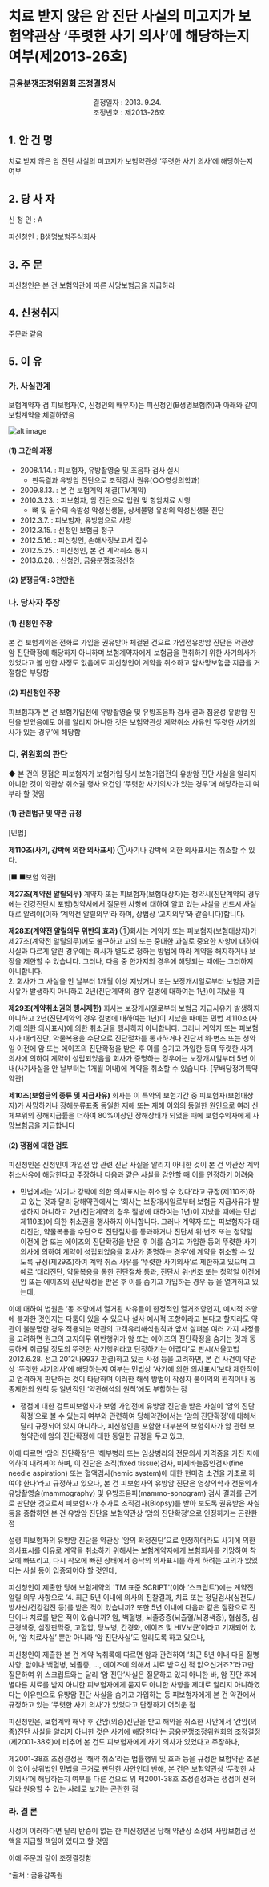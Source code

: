 # 치료 받지 않은 암 진단 사실의 미고지가 보험약관상 ‘뚜렷한 사기 의사’에 해당하는지 여부(제2013-26호)

### 금융분쟁조정위원회 조정결정서

&nbsp;&nbsp;&nbsp;&nbsp;&nbsp;&nbsp;&nbsp;&nbsp;&nbsp;&nbsp; &nbsp;&nbsp;&nbsp;&nbsp;&nbsp;&nbsp;&nbsp;&nbsp;&nbsp;&nbsp; &nbsp;&nbsp;&nbsp;&nbsp;&nbsp;&nbsp;&nbsp;&nbsp;&nbsp;&nbsp; &nbsp;&nbsp;&nbsp;&nbsp;&nbsp;&nbsp;&nbsp;&nbsp;&nbsp;&nbsp;결정일자 : 2013. 9.24.<br>&nbsp;&nbsp;&nbsp;&nbsp;&nbsp;&nbsp;&nbsp;&nbsp;&nbsp;&nbsp; &nbsp;&nbsp;&nbsp;&nbsp;&nbsp;&nbsp;&nbsp;&nbsp;&nbsp;&nbsp; &nbsp;&nbsp;&nbsp;&nbsp;&nbsp;&nbsp;&nbsp;&nbsp;&nbsp;&nbsp; &nbsp;&nbsp;&nbsp;&nbsp;&nbsp;&nbsp;&nbsp;&nbsp;&nbsp;&nbsp;조정번호 : 제2013-26호


## 1. 안 건 명
치료 받지 않은 암 진단 사실의 미고지가 보험약관상 ‘뚜렷한 사기 의사’에 해당하는지 여부

## 2. 당 사 자 

신 청 인  :  A
              
피신청인  :  B생명보험주식회사
              

## 3. 주    문

피신청인은 본 건 보험약관에 따른 사망보험금을 지급하라

## 4. 신청취지 

주문과 같음

## 5. 이   유 
### 가. 사실관계 

보험계약자 겸 피보험자(C, 신청인의 배우자)는 피신청인(B생명보험㈜)과 아래와 같이 보험계약을 체결하였음

![alt image](https://raw.githubusercontent.com/aijinet/bodoc-claim-contents/master/contents/images/152_1.PNG)

<!--
보험상품명
보험기간
보험계약자 겸
피보험자
주요보장내용
무배당 ■■보험
'09. 8.13. 
~
‘14. 8.13.
C
(’69년생)
- 주계약 : 
 · 가철성의치(틀니) 치료보험금 1백만원
 · 고정성 가공의치 치료보험금 5십만원
 · 임플란트 1백만원
- 정기특약(사망 또는 후유장해 80%이상시) : 3천만원 
- 재해골절특약 : 30만원(골절시)~70만원(골절 수술시) 등 
-->
     
#### (1) 그간의 과정
  * 2008.1.14. : 피보험자, 유방촬영술 및 초음파 검사 실시
     * 판독결과 유방암 진단으로 조직검사 권유(○○영상의학과)
  * 2009.8.13. : 본 건 보험계약 체결(TM계약)
  * 2010.3.23. : 피보험자, 암 진단으로 입원 및 항암치료 시행
       * 뼈 및 골수의 속발성 악성신생물, 상세불명 유방의 악성신생물 진단
  * 2012.3.7. : 피보험자, 유방암으로 사망
  * 2012.3.15. : 신청인 보험금 청구
  * 2012.5.16. : 피신청인, 손해사정보고서 접수
  * 2012.5.25. : 피신청인, 본 건 계약취소 통지
  * 2013.6.28. : 신청인, 금융분쟁조정신청

#### (2) 분쟁금액 : 3천만원

### 나. 당사자 주장 

#### (1) 신청인 주장 

본 건 보험계약은 전화로 가입을 권유받아 체결된 건으로 가입전유방암 진단은 약관상 암 진단확정에 해당하지 아니하며 보험계약자에게 보험금을 편취하기 위한 사기의사가 있었다고 볼 만한 사정도 없음에도 피신청인이 계약을 취소하고 암사망보험금 지급을 거절함은 부당함

#### (2) 피신청인 주장

피보험자가 본 건 보험가입전에 유방촬영술 및 유방초음파 검사 결과 침윤성 유방암 진단을 받았음에도 이를 알리지 아니한 것은 보험약관상 계약취소 사유인 ‘뚜렷한 사기의사가 있는 경우’에 해당함

### 다. 위원회의 판단

 ◆ 본 건의 쟁점은 피보험자가 보험가입 당시 보험가입전의 유방암 진단  사실을 알리지 아니한 것이 약관상 취소권 행사 요건인 ‘뚜렷한 사기의사가 있는 경우’에 해당하는지 여부라 할 것임

#### (1) 관련법규 및 약관 규정

[민법]

**제110조(사기, 강박에 의한 의사표시)** ①사기나 강박에 의한 의사표시는 취소할 수 있다.

[■ ■보험 약관] 

**제27조(계약전 알릴의무)** 계약자 또는 피보험자(보험대상자)는 청약시(진단계약의 경우에는 건강진단시 포함)청약서에서 질문한 사항에 대하여 알고 있는 사실을 반드시 사실대로 알려야(이하 ‘계약전 알릴의무’라 하며, 상법상 ‘고지의무’와 같습니다)합니다.

**제28조(계약전 알릴의무 위반의 효과)** ①회사는 계약자 또는 피보험자(보험대상자)가 제27조(계약전 알릴의무)에도 불구하고 고의 또는 중대한 과실로 중요한 사항에 대하여 사실과 다르게 알린 경우에는 회사가 별도로 정하는 방법에 따라 계약을 해지하거나 보장을 제한할 수 있습니다. 그러나, 다음 중 한가지의 경우에 해당되는 때에는 그러하지 아니합니다.<br>
2. 회사가 그 사실을 안 날부터 1개월 이상 지났거나 또는 보장개시일로부터 보험금 지급사유가 발생하지 아니하고 2년(진단계약의 경우 질병에 대하여는 1년)이 지났을 때


**제29조(계약취소권의 행사제한)** 회사는 보장개시일로부터 보험금 지급사유가 발생하지 아니하고 2년(진단계약의 경우 질병에 대하여는 1년)이 지났을 때에는 민법 제110조(사기에 의한 의사표시)에 의한 취소권을 행사하지 아니합니다. 그러나 계약자 또는 피보험자가 대리진단, 약물복용을 수단으로 진단절차를 통과하거나 진단서 위·변조 또는 청약일 이전에 암 또는 에이즈의 진단확정을 받은 후 이를 숨기고 가입한 등의 뚜렷한 사기 의사에 의하여 계약이 성립되었음을 회사가 증명하는 경우에는 보장개시일부터 5년 이내(사기사실을 안 날부터는 1개월 이내)에 계약을 취소할 수 있습니다.
[무배당정기특약 약관]

**제10조(보험금의 종류 및 지급사유)** 회사는 이 특약의 보험기간 중 피보험자(보험대상자)가 사망하거나 장해분류표중 동일한 재해 또는 재해 이외의 동일한 원인으로 여러 신체부위의 장해지급률을 더하여 80%이상인 장해상태가 되었을 때에 보험수익자에게 사망보험금을 지급합니다

#### (2) 쟁점에 대한 검토

피신청인은 신청인이 가입전 암 관련 진단 사실을 알리지 아니한 것이 본 건 약관상 계약취소사유에 해당한다고 주장하나 다음과 같은 사실을 감안할 때 이를 인정하기 어려움

* 민법에서는 ‘사기나 강박에 의한 의사표시는 취소할 수 있다’라고 규정(제110조)하고 있는 것과 달리 당해약관에서는 ‘회사는 보장개시일로부터 보험금 지급사유가 발생하지 아니하고 2년(진단계약의 경우 질병에 대하여는 1년)이 지났을 때에는 민법 제110조)에 의한 취소권을 행사하지 아니합니다. 그러나 계약자 또는 피보험자가 대리진단, 약물복용을 수단으로 진단절차를 통과하거나 진단서 위·변조 또는 청약일 이전에 암 또는 에이즈의 진단확정을 받은 후 이를 숨기고 가입한 등의 뚜렷한 사기 의사에 의하여 계약이 성립되었음을 회사가 증명하는 경우’에 계약을 취소할 수 있도록 규정(제29조)하여 계약 취소 사유를 ‘뚜렷한 사기의사’로 제한하고 있으며 그 예로 ‘대리진단, 약물복용을 통한 진단절차 통과, 진단서 위·변조 또는 청약일 이전에 암 또는 에이즈의 진단확정을 받은 후 이를 숨기고 가입하는 경우 등’을 열거하고 있는데,  

이에 대하여 법원은 ‘동 조항에서 열거된 사유들이 한정적인 열거조항인지, 예시적 조항에 불과한 것인지는 다툼이 있을 수 있으나 설사 예시적 조항이라고 본다고 할지라도 약관이 불분명한 경우 적용되는 약관의 고객유리해석원칙과 앞서 살펴본 여러 가지 사정들을 고려하면 원고의 고지의무 위반행위가 암 또는 에이즈의 진단확정을 숨기는 것과 동등하게 취급될 정도의 뚜렷한 사기행위라고 단정하기는 어렵다’로 판시(서울고법 2012.6.28. 선고 2012나9937 판결)하고 있는 사정 등을 고려하면, 본 건 사건이 약관상 ‘뚜렷한 사기의사’에 해당하는지 여부는 민법상 ‘사기에 의한 의사표시’보다 제한적이고 엄격하게 판단하는 것이 타당하며 이러한 해석 방법이 작성자 불이익의 원칙이나 동종제한의 원칙 등 일반적인 ‘약관해석의 원칙’에도 부합하는 점

* 쟁점에 대한 검토피보험자가 보험 가입전에 유방암 진단을 받은 사실이 ‘암의 진단확정’으로 볼 수 있는지 여부와 관련하여 당해약관에서는 ‘암의 진단확정’에 대해서 달리 규정되어 있지 아니하나, 피신청인을 포함한 대부분의 보험회사가 암 관련 보험약관에 암의 진단확정에 대한 동일한 규정을 두고 있고,

이에 따르면 ‘암의 진단확정’은 ‘해부병리 또는 임상병리의 전문의사 자격증을 가진 자에 의하여 내려져야 하며, 이 진단은 조직(fixed tissue)검사, 미세바늘흡인검사(fine needle aspiration) 또는 혈액검사(hemic system)에 대한 현미경 소견을 기초로 하여야 한다’라고 규정하고 있으나, 본 건 피보험자의 유방암 진단은 영상의학과 전문의가 유방촬영술(mammography) 및 유방초음파(mammo-sonogram) 검사 결과를 근거로 판단한 것으로서 피보험자가 추가로 조직검사(Biopsy)를 받아 보도록 권유받은 사실 등을 종합하면 본 건 유방암 진단을 보험약관상 ‘암의 진단확정’으로 인정하기는 곤란한 점
 
설령 피보험자의 유방암 진단을 약관상 ‘암의 확정진단’으로 인정하더라도 사기에 의한 의사표시를 이유로 계약을 취소하기 위해서는 보험계약자에게 보험회사를 기망하여 착오에 빠뜨리고, 다시 착오에 빠진 상태에서 승낙의 의사표시를 하게 하려는 고의가 있었다는 사실 등이 입증되어야 할 것인데, 
 
피신청인이 제출한 당해 보험계약의 'TM 표준 SCRIPT'(이하 ‘스크립트’)에는 계약전 알릴 의무 사항으로 ‘4. 최근 5년 이내에 의사의 진찰결과, 치료 또는 정밀검사(심전도/방사선/건강검진 등)를 받은 적이 있습니까? 또한 5년 이내에 다음과 같은 질환으로 진단이나 치료를 받은 적이 있습니까? 암, 백혈병, 뇌졸중증(뇌출혈/뇌경색증), 협심증, 심근경색증, 심장판막증, 고혈압, 당뇨병, 간경화, 에이즈 및 HIV보균’이라고 기재되어 있어, ‘암 치료사실’ 뿐만 아니라 ‘암 진단사실’도 알리도록 하고 있으나,

피신청인이 제출한 본 건 계약 녹취록에 따르면 암과 관련하여 ‘최근 5년 이내 다음 질병사항, 암이나 백혈병, 뇌졸중, …, 에이즈에 의해서 치료 받으신 적 없으신거죠?’라고만 질문하여 위 스크립트와는 달리 ‘암 진단’사실은 질문하고 있지 아니한 바, 암 진단 후에 별다른 치료를 받지 아니한 피보험자에게 묻지도 아니한 사항을 제대로 알리지 아니하였다는 이유만으로 유방암 진단 사실을 숨기고 가입하는 등 피보험자에게 본 건 약관에서 규정하고 있는 ‘뚜렷한 사기 의사’가 있었다고 단정하기 어려운 점

피신청인은, 보험계약 해약 후 간암(의증)진단을 받고 해약을 취소한 사안에서 ‘간암(의증)진단 사실을 알리지 아니한 것은 사기에 해당한다’는 금융분쟁조정위원회의 조정결정(제2001-38호)에 비추어 본 건도 피보험자에게 사기 의사가 있었다고 주장하나, 

제2001-38호 조정결정은 ‘해약 취소’라는 법률행위 및 효과 등을 규정한 보험약관 조문이 없어 상위법인 민법을 근거로 판단한 사안인데 반해, 본 건은 보험약관상 ‘뚜렷한 사기의사’에 해당하는지 여부를 다룬 건으로 위 제2001-38호 조정결정과는 쟁점이 전혀 달라 원용할 수 있는 사례로 보기는 곤란한 점


### 라. 결 론   
사정이 이러하다면 달리 반증이 없는 한 피신청인은 당해 약관상 소정의 사망보험금 전액을 지급할 책임이 있다고 할 것임

이에 주문과 같이 조정결정함

*출처 : 금융감독원
